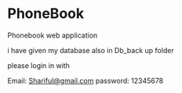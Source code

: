 # PhoneBook
Phonebook web application

i have given my database also in Db_back up folder

please login in with

Email: Shariful@gmail.com
password: 12345678
